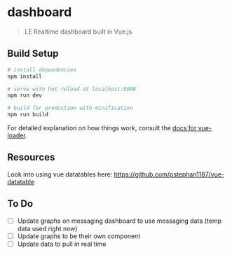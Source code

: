 # dashboard

> LE Realtime dashboard built in Vue.js

## Build Setup

``` bash
# install dependencies
npm install

# serve with hot reload at localhost:8080
npm run dev

# build for production with minification
npm run build
```

For detailed explanation on how things work, consult the [docs for vue-loader](http://vuejs.github.io/vue-loader).


## Resources

Look into using vue datatables here: https://github.com/pstephan1187/vue-datatable

## To Do
- [ ] Update graphs on messaging dashboard to use messaging data (temp data used right now)
- [ ] Update graphs to be their own component
- [ ] Update data to pull in real time